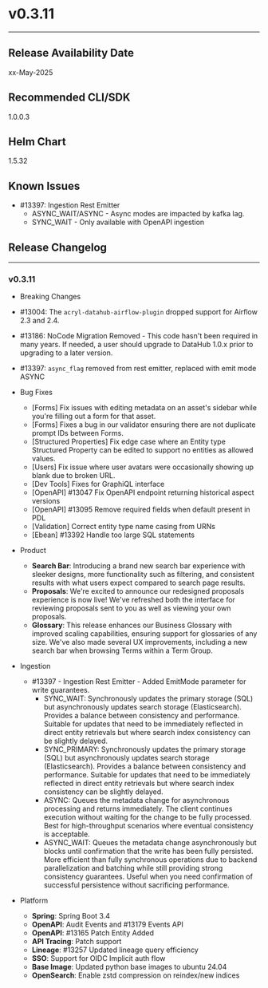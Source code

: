 # v0.3.11

---

## Release Availability Date

xx-May-2025

## Recommended CLI/SDK

1.0.0.3

## Helm Chart

1.5.32

## Known Issues

- #13397: Ingestion Rest Emitter
  - ASYNC_WAIT/ASYNC - Async modes are impacted by kafka lag.
  - SYNC_WAIT - Only available with OpenAPI ingestion

## Release Changelog

---

### v0.3.11

- Breaking Changes

- #13004: The `acryl-datahub-airflow-plugin` dropped support for Airflow 2.3 and 2.4.
- #13186: NoCode Migration Removed - This code hasn't been required in many years. If needed, a user should upgrade to DataHub 1.0.x prior to upgrading to a later version.
- #13397: `async_flag` removed from rest emitter, replaced with emit mode ASYNC

- Bug Fixes

  - [Forms] Fix issues with editing metadata on an asset's sidebar while you're filling out a form for that asset.
  - [Forms] Fixes a bug in our validator ensuring there are not duplicate prompt IDs between Forms.
  - [Structured Properties] Fix edge case where an Entity type Structured Property can be edited to support no entities as allowed values.
  - [Users] Fix issue where user avatars were occasionally showing up blank due to broken URL.
  - [Dev Tools] Fixes for GraphiQL interface
  - [OpenAPI] #13047 Fix OpenAPI endpoint returning historical aspect versions
  - [OpenAPI] #13095 Remove required fields when default present in PDL
  - [Validation] Correct entity type name casing from URNs
  - [Ebean] #13392 Handle too large SQL statements

- Product

  - **Search Bar**: Introducing a brand new search bar experience with sleeker designs, more functionality such as filtering, and consistent results with what users expect compared to search page results.
  - **Proposals**: We're excited to announce our redesigned proposals experience is now live! We've refreshed both the interface for reviewing proposals sent to you as well as viewing your own proposals.
  - **Glossary**: This release enhances our Business Glossary with improved scaling capabilities, ensuring support for glossaries of any size. We've also made several UX improvements, including a new search bar when browsing Terms within a Term Group.

- Ingestion
  - #13397 - Ingestion Rest Emitter - Added EmitMode parameter for write guarantees.
     - SYNC_WAIT: Synchronously updates the primary storage (SQL) but asynchronously updates search storage (Elasticsearch). Provides a balance between consistency and performance. Suitable for updates that need to be immediately reflected in direct entity retrievals but where search index consistency can be slightly delayed.
     - SYNC_PRIMARY: Synchronously updates the primary storage (SQL) but asynchronously updates search storage (Elasticsearch). Provides a balance between consistency and performance. Suitable for updates that need to be immediately reflected in direct entity retrievals but where search index consistency can be slightly delayed.
     - ASYNC: Queues the metadata change for asynchronous processing and returns immediately. The client continues execution without waiting for the change to be fully processed. Best for high-throughput scenarios where eventual consistency is acceptable.
     - ASYNC_WAIT: Queues the metadata change asynchronously but blocks until confirmation that the write has been fully persisted. More efficient than fully synchronous operations due to backend parallelization and batching while still providing strong consistency guarantees. Useful when you need confirmation of successful persistence without sacrificing performance.

- Platform
   - **Spring**: Spring Boot 3.4  
   - **OpenAPI**: Audit Events and #13179 Events API 
   - **OpenAPI**: #13165 Patch Entity Added
   - **API Tracing**: Patch support
   - **Lineage**: #13257 Updated lineage query efficiency
   - **SSO**: Support for OIDC Implicit auth flow
   - **Base Image**: Updated python base images to ubuntu 24.04
   - **OpenSearch**: Enable zstd compression on reindex/new indices


